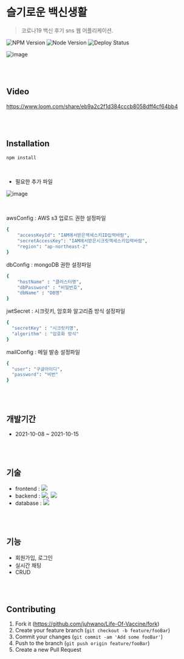 # 슬기로운 백신생활
> 코로나19 백신 후기 sns 웹 어플리케이션.
> 
![NPM Version](https://img.shields.io/badge/npm-8.3.1-green)
![Node Version](https://img.shields.io/badge/node-16.14-blue)
![Deploy Status](https://img.shields.io/badge/deploy-Local-critical)


![image](https://user-images.githubusercontent.com/77667889/159247980-cfe28576-20a3-43e8-bbe9-d3bb7e9bbc13.png)

<br/>
<br/>

## Video
https://www.loom.com/share/eb9a2c2f1d384cccb8058dff4cf64bb4

<br/>
<br/>

## Installation

```sh
npm install
```

<br/>

- 필요한 추가 파일 


![image](https://user-images.githubusercontent.com/77667889/159250296-c6bcc5b3-e512-4a31-82c9-a06454b72b7e.png)

<br/>

awsConfig : AWS s3 업로드 권한 설정파일<br/>

```sh
{
	"accessKeyId": "IAM에서받은액세스키ID입력바람",
	"secretAccessKey": "IAM에서받은시크릿액세스키입력바람",
	"region": "ap-northeast-2"
}
```

dbConfig : mongoDB 권한 설정파일<br/>
```sh
{
	"hostName" : "클러스터명",
	"dbPassword" : "비밀번호",
	"dbName" : "DB명"
}
```

jwtSecret : 시크릿키, 암호화 알고리즘 방식 설정파일<br/>
```sh
{
  "secretKey" : "시크릿키명",
  "algorithm" : "암호화 방식"
}
```
mailConfig : 메일 발송 설정파일<br/>
```sh
{
  "user": "구글아이디",
  "password": "비번"
}
```



<br/>
<br/>

## 개발기간
- 2021-10-08 ~ 2021-10-15

<br/>
<br/>

## 기술
- frontend : <img src="https://img.shields.io/badge/React-61DAFB?style=for-the-badge&logo=React&logoColor=white">
- backend : <img src="https://img.shields.io/badge/Express-000000?style=for-the-badge&logo=Express&logoColor=white">, <img src="https://img.shields.io/badge/Node.js-339933?style=for-the-badge&logo=Node.js&logoColor=white">
- database : <img src="https://img.shields.io/badge/MongoDB-47A248?style=for-the-badge&logo=MongoDB&logoColor=white">

<br/>
<br/>

## 기능
- 회원가입, 로그인
- 실시간 채팅
- CRUD

<br/>
<br/>

## Contributing

1. Fork it (<https://github.com/juhwano/Life-Of-Vaccine/fork>)
2. Create your feature branch (`git checkout -b feature/fooBar`)
3. Commit your changes (`git commit -am 'Add some fooBar'`)
4. Push to the branch (`git push origin feature/fooBar`)
5. Create a new Pull Request
